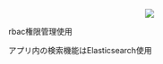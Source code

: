 <p align="center"><img src="https://laravel.com/assets/img/components/logo-laravel.svg"></p>

<p>rbac権限管理使用</p>
<p>アプリ内の検索機能はElasticsearch使用</p>
